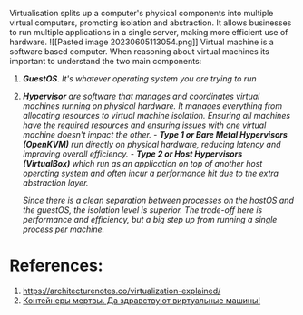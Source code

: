Virtualisation splits up a computer's physical components into multiple virtual computers, promoting isolation and abstraction. It allows businesses to run multiple applications in a single server, making more efficient use of hardware.
![[Pasted image 20230605113054.png]]
Virtual machine is a software based computer. When reasoning about virtual machines its important to understand the two main components:

1. ***GuestOS***. *It's whatever operating system you are trying to run*
2. ***Hypervisor*** *are software that manages and coordinates virtual machines running on physical hardware. It manages everything from allocating resources to virtual machine isolation. Ensuring all machines have the required resources and ensuring issues with one virtual machine doesn't impact the other.* 
	   - ***Type 1 or Bare Metal Hypervisors (OpenKVM)*** *run directly on physical hardware, reducing latency and improving overall efficiency.*
	   - ***Type 2 or Host Hypervisors (VirtualBox)*** *which run as an application on top of another host operating system and often incur a performance hit due to the extra abstraction layer.*

	*Since there is a clean separation between processes on the hostOS and the guestOS, the isolation level is superior. The trade-off here is performance and efficiency, but a big step up from running a single process per machine.* 

# References:

1. https://architecturenotes.co/virtualization-explained/
2. [Контейнеры мертвы. Да здравствуют виртуальные машины!](https://www.youtube.com/watch?v=gPEj4BLWGHA&list=PLH-XmS0lSi_zdhYvcwUfv0N88LQRt6UZn&index=16)